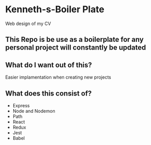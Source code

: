 # Kenneth-s-Boiler Plate
Web design of my CV


## This Repo is be use as a boilerplate for any personal project will constantly be updated

## What do I want out of this?
Easier implamentation when creating new projects

## What does this consist of? 
- Express 
- Node and Nodemon
- Path 
- React
- Redux
- Jest 
- Babel 

